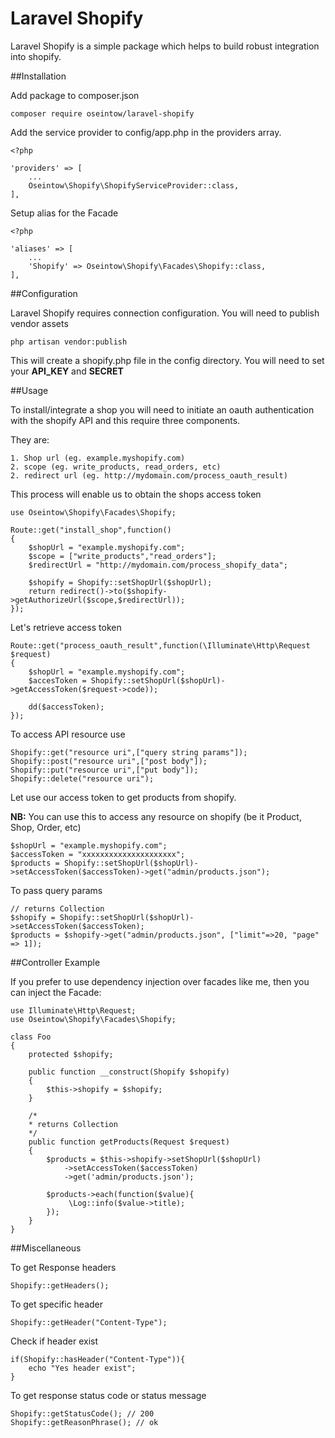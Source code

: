 # Laravel Shopify

Laravel Shopify is a simple package which helps to build robust integration into shopify.

##Installation

Add package to composer.json

    composer require oseintow/laravel-shopify

Add the service provider to config/app.php in the providers array.

```php5
<?php

'providers' => [
    ...
    Oseintow\Shopify\ShopifyServiceProvider::class,
],
```

Setup alias for the Facade

```php5
<?php

'aliases' => [
    ...
    'Shopify' => Oseintow\Shopify\Facades\Shopify::class,
],
```

##Configuration

Laravel Shopify requires connection configuration. You will need to publish vendor assets

    php artisan vendor:publish

This will create a shopify.php file in the config directory. You will need to set your **API_KEY** and **SECRET**

##Usage

To install/integrate a shop you will need to initiate an oauth authentication with the shopify API and this require three components.

They are:

    1. Shop url (eg. example.myshopify.com)
    2. scope (eg. write_products, read_orders, etc)
    2. redirect url (eg. http://mydomain.com/process_oauth_result)

This process will enable us to obtain the shops access token

```php5
use Oseintow\Shopify\Facades\Shopify;

Route::get("install_shop",function()
{
    $shopUrl = "example.myshopify.com";
    $scope = ["write_products","read_orders"];
    $redirectUrl = "http://mydomain.com/process_shopify_data";

    $shopify = Shopify::setShopUrl($shopUrl);
    return redirect()->to($shopify->getAuthorizeUrl($scope,$redirectUrl));
});
```

Let's retrieve access token

```php5
Route::get("process_oauth_result",function(\Illuminate\Http\Request $request)
{
    $shopUrl = "example.myshopify.com";
    $accesToken = Shopify::setShopUrl($shopUrl)->getAccessToken($request->code));

    dd($accessToken);
});
```

To access API resource use

```php5
Shopify::get("resource uri",["query string params"]);
Shopify::post("resource uri",["post body"]);
Shopify::put("resource uri",["put body"]);
Shopify::delete("resource uri");
```

Let use our access token to get products from shopify.

**NB:** You can use this to access any resource on shopify (be it Product, Shop, Order, etc)

```php5
$shopUrl = "example.myshopify.com";
$accessToken = "xxxxxxxxxxxxxxxxxxxxx";
$products = Shopify::setShopUrl($shopUrl)->setAccessToken($accessToken)->get("admin/products.json");
```

To pass query params

```php5
// returns Collection
$shopify = Shopify::setShopUrl($shopUrl)->setAccessToken($accessToken);
$products = $shopify->get("admin/products.json", ["limit"=>20, "page" => 1]);
```

##Controller Example

If you prefer to use dependency injection over facades like me, then you can inject the Facade:

```php5
use Illuminate\Http\Request;
use Oseintow\Shopify\Facades\Shopify;

class Foo
{
    protected $shopify;

    public function __construct(Shopify $shopify)
    {
        $this->shopify = $shopify;
    }

    /*
    * returns Collection
    */
    public function getProducts(Request $request)
    {
        $products = $this->shopify->setShopUrl($shopUrl)
            ->setAccessToken($accessToken)
            ->get('admin/products.json');

        $products->each(function($value){
             \Log::info($value->title);
        });
    }
}
```

##Miscellaneous

To get Response headers

```php5
Shopify::getHeaders();
```

To get specific header
```php5
Shopify::getHeader("Content-Type");
```

Check if header exist
```php5
if(Shopify::hasHeader("Content-Type")){
    echo "Yes header exist";
}
```

To get response status code or status message
```php5
Shopify::getStatusCode(); // 200
Shopify::getReasonPhrase(); // ok
```














